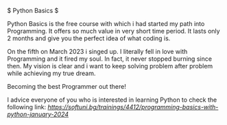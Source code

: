 $ Python Basics $

Python Basics is the free course with which i had started my path into Programming. It offers 
so much value in very short time period. It lasts only 2 months and give you the perfect idea 
of what coding is. 

On the fifth on March 2023 i singed up. 
I literally fell in love with Programming and it fired my soul. In fact, it never stopped burning since then.
My vision is clear and i want to keep solving problem after problem while achieving my true dream.

  Becoming the best Programmer out there!

I advice everyone of you who is interested in learning Python to check the following link:
  *https://softuni.bg/trainings/4412/programming-basics-with-python-january-2024*


